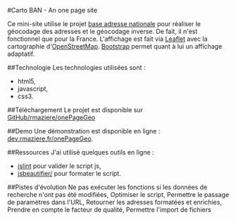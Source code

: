 #Carto BAN - An one page site

Ce mini-site utilise le projet [base adresse nationale](https://adresse.data.gouv.fr) pour réaliser le géocodage des adresses et le géocodage inverse. De fait, il n'est fonctionnel que pour la France.
L'affichage est fait via [Leaflet](http://leafletjs.com/) avec la cartographie d'[OpenStreetMap](https://www.openstreetmap.org).
[Bootstrap](https://getbootstrap.com/) permet quant à lui un affichage adaptatif.

##Technologie
Les technologies utilisées sont :

- html5,
- javascript,
- css3.

##Téléchargement
Le projet est disponible sur [GitHub/rmaziere/onePageGeo](https://github.com/rmaziere/onePageGeo)

##Demo
Une démonstration est disponible en ligne : [dev.rmaziere.fr/onePageGeo](https://dev.rmaziere.fr/onePageGeo/).

##Ressources
J'ai utilisé quelques outils en ligne :

- [jslint](http://www.jslint.com/) pour valider le script js,
- [jsbeautifier/](http://jsbeautifier.org/) pour formater le script.

##Pistes d'évolution
Ne pas exécuter les fonctions si les données de recherche n'ont pas été modifiées,
Optimiser le script,
Permettre le passage de paramètres dans l'URL,
Retourner les adresses formatées et enrichies,
Prendre en compte le facteur de qualité,
Permettre l'import de fichiers
